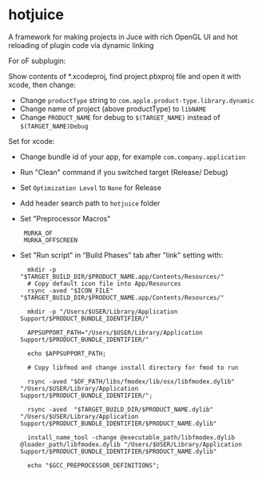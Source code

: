 
# hotjuice
A framework for making projects in Juce with rich OpenGL UI and hot reloading of plugin code via dynamic linking

For oF subplugin:

Show contents of *.xcodeproj, find project.pbxproj file and open it with xcode, then change: 

 - Change `productType` string to  `com.apple.product-type.library.dynamic`
 - Change name of project (above productType) to  `libNAME`
 - Change `PRODUCT_NAME` for debug to  `$(TARGET_NAME)` instead of `$(TARGET_NAME)Debug`

Set for xcode:

 - Change bundle id of your app, for example `com.company.application`
 - Run "Clean" command if you switched target (Release/ Debug)
 - Set `Optimization Level` to `None` for Release
 - Add header search path to `hotjuice` folder
 - Set "Preprocessor Macros"

		MURKA_OF
		MURKA_OFFSCREEN

- Set "Run script" in “Build Phases” tab after "link" setting with:

		mkdir -p "$TARGET_BUILD_DIR/$PRODUCT_NAME.app/Contents/Resources/"
		# Copy default icon file into App/Resources
		rsync -aved "$ICON_FILE" "$TARGET_BUILD_DIR/$PRODUCT_NAME.app/Contents/Resources/"

		mkdir -p "/Users/$USER/Library/Application Support/$PRODUCT_BUNDLE_IDENTIFIER/"

		APPSUPPORT_PATH="/Users/$USER/Library/Application Support/$PRODUCT_BUNDLE_IDENTIFIER/"

		echo $APPSUPPORT_PATH;

		# Copy libfmod and change install directory for fmod to run

		rsync -aved "$OF_PATH/libs/fmodex/lib/osx/libfmodex.dylib" "/Users/$USER/Library/Application Support/$PRODUCT_BUNDLE_IDENTIFIER/";

		rsync -aved  "$TARGET_BUILD_DIR/$PRODUCT_NAME.dylib" "/Users/$USER/Library/Application Support/$PRODUCT_BUNDLE_IDENTIFIER/$PRODUCT_NAME.dylib"

		install_name_tool -change @executable_path/libfmodex.dylib    @loader_path/libfmodex.dylib "/Users/$USER/Library/Application Support/$PRODUCT_BUNDLE_IDENTIFIER/$PRODUCT_NAME.dylib" 

		echo "$GCC_PREPROCESSOR_DEFINITIONS";

